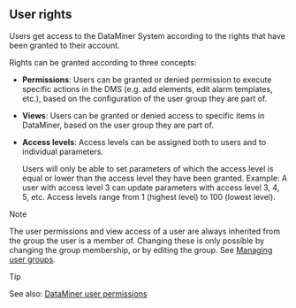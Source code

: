 ## User rights

Users get access to the DataMiner System according to the rights that have been granted to their account.

Rights can be granted according to three concepts:

- **Permissions**: Users can be granted or denied permission to execute specific actions in the DMS (e.g. add elements, edit alarm templates, etc.), based on the configuration of the user group they are part of.

- **Views**: Users can be granted or denied access to specific items in DataMiner, based on the user group they are part of.

- **Access levels**: Access levels can be assigned both to users and to individual parameters.

    Users will only be able to set parameters of which the access level is equal or lower than the access level they have been granted. Example: A user with access level 3 can update parameters with access level 3, 4, 5, etc.     Access levels range from 1 (highest level) to 100 (lowest level).

> [!NOTE]
> The user permissions and view access of a user are always inherited from the group the user is a member of. Changing these is only possible by changing the group membership, or by editing the group. See [Managing user groups](Managing_user_groups.md).

> [!TIP]
> See also:
> [DataMiner user permissions](DataMiner_user_permissions.md)
